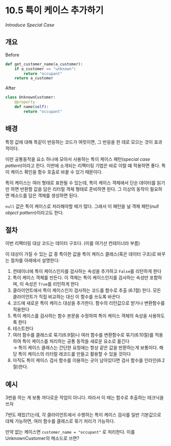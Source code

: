 # 10.5 특이 케이스 추가하기

_Introduce Special Case_

## 개요

Before

```python
def get_customer_name(a_customer):
    if a_customer == "unknown":
        return "occupant"
    return a_customer
```

After

```python
class UnknownCustomer:
    @property
    def name(self):
        return "occupant"
```

## 배경

특정 값에 대해 똑같이 반응하는 코드가 여럿이면, 그 반응을 한 데로 모으는 것이 효과적이다.

이런 공통동작을 요소 하나에 모아서 사용하는 특이 케이스 패턴(_special case pattern_)이라고 한다.
이번에 소개되는 리팩터링 기법은 바로 이럴 떄 적용하면 좋다.
특이 케이스 확인을 함수 호출로 바꿀 수 있기 때문이다.

특이 케이스는 여러 형태로 표현될 수 있는데,
특이 케이스 객체에서 단순 데이터를 읽기만 하면 반환할 값을 담은 리터럴 객체 형태로 준비하면 된다.
그 이상의 동작이 필요하면 메소드를 담은 객체를 생성하면 된다.

`null` 값은 특이 케이스로 처리해야할 때가 많다. 그래서 이 패턴을 널 객체 패턴(_null object pattern_)이라고도 한다.

## 절차

이번 리팩터링 대상 코드는 데이터 구조다. (이를 여기선 컨테이너라 부름)

이 대상이 가질 수 있는 값 중 특이한 값을 특이 케이스 클래스(혹은 데이터 구조)로 바꾸는 절차를 아래에서 설명한다:

1. 컨테이너에 특이 케이스인지를 검사하는 속성을 추가하고 `False`를 리턴하게 한다
2. 특이 케이스 객체를 만든다. 이 객체는 특이 케이스인지를 검사하는 속성만 포함하며, 이 속성은 `True`를 리턴하게 한다
3. 클라이언트에서 특이 케이스인지 검사하는 코드를 함수로 추출 (6.1절) 한다. 모든 클라이언트가 직접 비교하는 대신 이 함수를 쓰도록 바꾼다
4. 코드에 새로운 특이 케이스 대상을 추가한다. 함수의 리턴값으로 받거나 변환함수를 적용한다
5. 특이 케이스를 검사하는 함수 본문을 수정하여 특이 케이스 객체의 속성을 사용하도록 한다
6. 테스트한다
7. 여러 함수를 클래스로 묶기(6.9절)나 여러 함수를 변환함수로 묶기(6.10절)를 적용하여 특이 케이스를 처리하는 공통 동작을 새로운 요소로 옮긴다 <br />
→ 특이 케이스 클래스는 간단한 요청에는 항상 같은 값을 반환하는게 보통이다. 해당 특이 케이스의 리터럴 레코드를 만들고 활용할 수 있을 것이다
8. 아직도 특이 케이스 검사 함수를 이용하는 곳이 남아있다면 검사 함수를 인라인(6.2절)한다.

## 예시

3번을 하는 게 보통 까다로운 작업이 아니다. 따라서 이 때는 함수로 추출하는 테크닉을 쓰자

7번도 재밌(?)는데, 각 클라이언트에서 수행하는 특이 케이스 검사를 일반 기본값으로 대체 가능하면, 여러 함수를 클래스로 묶기 처리가 가능하다.

만약 없는 케이스면 `customer_name = "occupant"` 로 처리한다. 이를 UnknownCustomer의 메소드로 쓰면?
